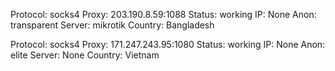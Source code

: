 Protocol: socks4
Proxy: 203.190.8.59:1088
Status: working
IP: None
Anon: transparent
Server: mikrotik
Country: Bangladesh

Protocol: socks4
Proxy: 171.247.243.95:1080
Status: working
IP: None
Anon: elite
Server: None
Country: Vietnam

